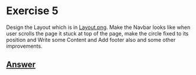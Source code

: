 # Exercise 5
Design the Layout which is in [Layout.png](/Exercises/Ex5/Layout.png). Make the Navbar looks like when user scrolls the page it stuck at top of the page, make the circle fixed to its position and Write some Content and Add footer also and some other improvements.

## [Answer](/Exercises/Ex5/ans.md)